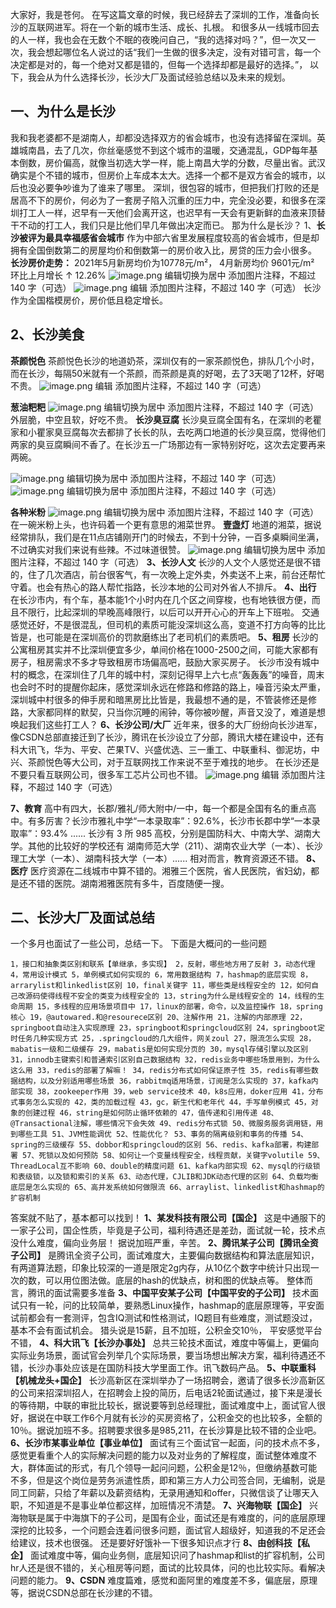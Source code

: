  大家好，我是苍何。
在写这篇文章的时候，我已经辞去了深圳的工作，准备向长沙的互联网进军。将在一个新的城市生活、成长、扎根。
和很多从一线城市回去的人一样，我也会在无数个不眠的夜晚问自己，“我的选择对吗？”，但一次又一次，我会想起哪位名人说过的话“我们一生做的很多决定，没有对错可言，每一个决定都是对的，每一个绝对又都是错的，但每一个选择却都是最好的选择。”，
以下，我会从为什么选择长沙，长沙大厂及面试经验总结以及未来的规划。
## 一、为什么是长沙
我和我老婆都不是湖南人，却都没选择双方的省会城市，也没有选择留在深圳。英雄城南昌，去了几次，你丝毫感觉不到这个城市的温暖，交通混乱，GDP每年基本倒数，房价偏高，就像当初选大学一样，能上南昌大学的分数，尽量出省。武汉确实是个不错的城市，但房价上车成本太大。选择一个都不是双方省会的城市，以后也没必要争吵谁为了谁来了哪里。
深圳，很包容的城市，但把我们打败的还是居高不下的房价，何必为了一套房子陷入沉重的压力中，完全没必要，和很多在深圳打工人一样，迟早有一天他们会离开这，也迟早有一天会有更新鲜的血液来顶替干不动的打工人，我们只是比他们早几年做出决定而已。
那为什么是长沙？ 1、**长沙被评为最具幸福感省会城市** 作为中部六省里发展程度较高的省会城市，但是却拥有全国倒数第二的房屋均价和倒数第一的房价收入比，房贷的压力会小很多。 **长沙房价走势：** 2021年5月新房均价为10778元/m²， 4月新房均价 9601元/m² 环比上月增长 ↑ 12.26% 
![image.png](https://cdn.nlark.com/yuque/0/2023/png/29495295/1683039638376-51e653a2-404f-4165-8c00-0c81ff1892a9.png#averageHue=%23fbfaf9&clientId=ucc7b2a50-981b-4&from=paste&id=u41b9a788&originHeight=365&originWidth=811&originalType=url&ratio=2&rotation=0&showTitle=false&size=129046&status=done&style=none&taskId=u5e3a71f7-b0b5-4283-8127-bc855d6cab8&title=)
编辑切换为居中
添加图片注释，不超过 140 字（可选）
![image.png](https://cdn.nlark.com/yuque/0/2023/png/29495295/1683039638548-8abdf07b-446b-4837-938f-cc83dca96a50.png#averageHue=%23a0a09b&clientId=ucc7b2a50-981b-4&from=paste&id=u2fd968d2&originHeight=313&originWidth=500&originalType=url&ratio=2&rotation=0&showTitle=false&size=246667&status=done&style=none&taskId=u382f8a57-1814-4378-9183-8545cfc1463&title=)
编辑
添加图片注释，不超过 140 字（可选）
 长沙作为全国楷模房价，房价低且稳定增长。
## 2、长沙美食
**茶颜悦色** 茶颜悦色长沙的地道奶茶，深圳仅有的一家茶颜悦色，排队几个小时，而在长沙，每隔50米就有一个茶颜，而茶颜是真的好喝，去了3天喝了12杯，好喝不贵。 
![image.png](https://cdn.nlark.com/yuque/0/2023/png/29495295/1683039638563-72a16fdf-5504-4b44-aea0-6903d2ee96d4.png#averageHue=%23545e54&clientId=ucc7b2a50-981b-4&from=paste&id=uefafc508&originHeight=281&originWidth=500&originalType=url&ratio=2&rotation=0&showTitle=false&size=265405&status=done&style=none&taskId=u5f95c896-b036-4d1e-be7a-69480c4eb02&title=)
编辑
添加图片注释，不超过 140 字（可选）

**葱油粑粑**
![image.png](https://cdn.nlark.com/yuque/0/2023/png/29495295/1683039638914-070ce8e6-7bf3-4d1b-998f-5fbc096a1d47.png#averageHue=%23545753&clientId=ucc7b2a50-981b-4&from=paste&id=u6fdd1617&originHeight=540&originWidth=720&originalType=url&ratio=2&rotation=0&showTitle=false&size=646336&status=done&style=none&taskId=uf829f91e-d886-4918-9087-38352b3e02c&title=)
编辑切换为居中
添加图片注释，不超过 140 字（可选）
 外层脆，中空且软，好吃不贵。 **长沙臭豆腐** 长沙臭豆腐全国有名，在深圳的老瞿家和小瞿家臭豆腐每次去都排了长长的队，去吃两口地道的长沙臭豆腐，觉得他们两家的臭豆腐瞬间不香了。在长沙五一广场那边有一家特别好吃，这次去定要再来两碗。

![image.png](https://cdn.nlark.com/yuque/0/2023/png/29495295/1683039640553-7e35fef9-992d-4f50-be5e-01dee5a41bbf.png#averageHue=%2363706a&clientId=ucc7b2a50-981b-4&from=paste&id=u22d5ae17&originHeight=1440&originWidth=1080&originalType=url&ratio=2&rotation=0&showTitle=false&size=1985636&status=done&style=none&taskId=u25333052-81c8-4c8f-8272-ceab1aa8413&title=)
编辑切换为居中
添加图片注释，不超过 140 字（可选）
![image.png](https://cdn.nlark.com/yuque/0/2023/png/29495295/1683039640971-f62b7bf2-000a-4898-9b34-85e1607defef.png#averageHue=%2388987b&clientId=ucc7b2a50-981b-4&from=paste&id=udbd48eb1&originHeight=720&originWidth=720&originalType=url&ratio=2&rotation=0&showTitle=false&size=1130395&status=done&style=none&taskId=u3dc03273-681c-41b2-8b6e-4b4c16846a3&title=)
编辑切换为居中
添加图片注释，不超过 140 字（可选）

**各种米粉**
![image.png](https://cdn.nlark.com/yuque/0/2023/png/29495295/1683039640527-cc71b365-2970-4db1-9d48-92fd9091c616.png#averageHue=%23978449&clientId=ucc7b2a50-981b-4&from=paste&id=u8904a973&originHeight=480&originWidth=720&originalType=url&ratio=2&rotation=0&showTitle=false&size=611518&status=done&style=none&taskId=uf3dd0b11-60a4-49ce-af26-883cb04f6a3&title=)
编辑切换为居中
添加图片注释，不超过 140 字（可选）
 在一碗米粉上头，也许码着一个更有意思的湘菜世界。
**壹盏灯** 地道的湘菜，据说经常排队，我们是在11点店铺刚开门的时候去，不到十分钟，一百多桌瞬间坐满，不过确实对我们来说有些辣。不过味道很赞。
![image.png](https://cdn.nlark.com/yuque/0/2023/png/29495295/1683039641861-e83e5faf-2dcc-4a66-98de-a4ef638edf3c.png#averageHue=%23937f6b&clientId=ucc7b2a50-981b-4&from=paste&id=uf3d575a6&originHeight=1080&originWidth=1438&originalType=url&ratio=2&rotation=0&showTitle=false&size=2216386&status=done&style=none&taskId=u402d7ba1-a553-489f-9a37-2c22a1ebb78&title=)
编辑切换为居中
添加图片注释，不超过 140 字（可选）
**3、长沙人文**
长沙的人文个人感觉还是很不错的，住了几次酒店，前台很客气，有一次晚上定外卖，外卖送不上来，前台还帮忙守着。也会有热心的路人帮忙指路，长沙本地的公司对外省人不排斥。 **4、出行**
在长沙市内，有个车，基本能1个小时内在几个区之间穿梭，也有地铁很方便，而且不限行，比起深圳的早晚高峰限行，以后可以开开心心的开车上下班啦。 交通感觉还好，不是很混乱，但司机的素质可能没深圳这么高，变道不打方向等的比比皆是，也可能是在深圳高价的罚款磨练出了老司机们的素质吧。 
**5、租房** 长沙的公寓租房其实并不比深圳便宜多少，单间价格在1000-2500之间，可能大家都有房子，租房需求不多才导致租房市场偏高吧，鼓励大家买房子。 长沙市没有城中村的概念，在深圳住了几年的城中村，深刻记得早上六七点“轰轰轰”的噪音，周末也会时不时的提醒你起床，感觉深圳永远在修路和修路的路上，噪音污染太严重，深圳城中村很多的伸手房和暗黑房比比皆是，我最想不通的是，不管装修还是修路，大家都同样的默契，只当你沉睡的闹钟，等你被吵醒，声音又没了，难道是想唤起我们这些打工人？
**6、长沙公司/大厂**
近年来，很多的大厂纷纷向长沙进军，像CSDN总部直接迁到了长沙，腾讯在长沙设立了分部，腾讯大楼在建设中，还有科大讯飞，华为、平安、芒果TV、兴盛优选、三一重工、中联重科、御泥坊，中兴、茶颜悦色等大公司，对于互联网找工作来说不至于难找的地步。 在长沙还是不要只看互联网公司，很多军工芯片公司也不错。 
![image.png](https://cdn.nlark.com/yuque/0/2023/png/29495295/1683039640423-ee1447ba-4332-4905-b612-7a1792b2c840.png#averageHue=%23dfdddc&clientId=ucc7b2a50-981b-4&from=paste&id=ud90a1395&originHeight=300&originWidth=573&originalType=url&ratio=2&rotation=0&showTitle=false&size=68049&status=done&style=none&taskId=u21e182fe-d46f-48cb-b8d0-ffba6cfd67b&title=)
编辑
添加图片注释，不超过 140 字（可选）

**7、教育**
高中有四大，长郡/雅礼/师大附中/一中，每一个都是全国有名的重点高中。有多厉害？长沙市雅礼中学“一本录取率”：92.6%，长沙市长郡中学“一本录取率”：93.4% ...... 长沙有 3 所 985 高校，分别是国防科大、中南大学、湖南大学。其他的比较好的学校还有 湖南师范大学（211）、湖南农业大学（一本）、长沙理工大学（一本）、湖南科技大学（一本）...... 相对而言，教育资源还不错。
**8、医疗**
医疗资源在二线城市中算不错的。湘雅三个医院，省人民医院，省妇幼，都是还不错的医院。湖南湘雅医院有多牛，百度随便一搜。
## 二、长沙大厂及面试总结
一个多月也面试了一些公司，总结一下。 下面是大概问的一些问题
```
1，接口和抽象类区别和联系【单继承，多实现】 2，反射，哪些地方用了反射 3，动态代理 4，常用设计模式 5，单例模式如何实现的 6，常用数据结构 7，hashmap的底层实现 8，arrarylist和linkedlist区别 10，final关键字 11，哪些类是线程安全的 12，如何自己改源码使得线程不安全的类变为线程安全的 13，string为什么是线程安全的 14，线程的生命周期 15，多线程的应用场景项目中 17，linux的部署，命令，以及监控操作 18，spring核心 19，@autowared.和@resourece区别 20、注解作用 21，注解的内部原理 22，springboot自动注入实现原理 23，springboot和springcloud区别 24，springboot定时任务几种实现方式 25，.springcloud的几大组件，网关zoul 27，限流怎么实现 28，mabatis一级和二级缓存 29，mabatis是如何实现分页的 30，mysql存储引擎以及区别 31，innodb主键索引和普通索引区别自己数据结构 32，redis业务中哪些场景用到，为什么这么用 33，redis的部署了解嘛！ 34，redis分布式如何保证原子性 35，redis有哪些数据结构，以及分别适用哪些场景 36，rabbitmq适用场景，订阅是怎么实现的 37，kafka内部实现 38，zookeeper作用 39，web service技术 40，k8s应用，doker应用 41，分布式事务怎么实现的 42，类的加载过程 43，gc，新生代和老年代 44，手写单例模式 45，对象的创建过程 46，string是如何防止循环依赖的 47，值传递和引用传递 48、@Transactional注解，哪些情况下会失效 49、redis分布式锁 50、微服务服务调用链，用到哪些工具 51、JVM性能调优 52、性能优化？ 53、事务的隔离级别和事务的传播 54、spring的三级缓存 55、dobbor和springcloud的区别 56、redis、kafka部署，构建部署 57、死锁以及如何预防 58、如何让一个变量线程安全，线程贡献，关键字volutile 59、ThreadLocal互不影响 60、double的精度问题 61、kafka内部实现 62、mysql的行级锁和表级锁，以及锁和索引的关系 63、动态代理，CJLIB和JDK动态代理的区别 64、负载均衡底层是怎么实现的 65、高并发系统如何做限流 66、arraylist、linkedlist和hashmap的扩容机制
```
答案就不贴了，基本都可以找到！
**1、某发科技有限公司【国企】**
这是中通服下的一家子公司，国企性质，毕竟是子公司，福利待遇还是差劲，面试就一轮，技术点没什么难度，偏向业务层！ 据说加班严重，辛苦。 
**2、腾讯某子公司【腾讯全资子公司】**
是腾讯全资子公司，面试难度大，主要偏向数据结构和算法底层知识，有两道算法题，印象比较深的一道是限定2g内存，从10亿个数字中统计只出现一次的数，可以用位图法做。底层的hash的优缺点，树和图的优缺点等。 整体而言，腾讯的面试需要多准备
**3、中国平安某子公司【中国平安的子公司】**
 技术面试只有一轮，问的比较简单，要熟悉Linux操作，hashmap的底层原理等，平安面试前都会有一套测评，包含IQ测试和性格测试，IQ题目有些难度，测试题没过，基本不会有面试机会。 猎头说是15薪，且不加班，公积金交10％， 平安感觉平台不错，
**4、科大讯飞【长沙办事处】**
 总共三轮技术面试，难度中等偏上，更偏向实际业务场景，面试官会列举几个实际场景，要当场想出解决方案，福利待遇还不错，长沙办事处应该是在国防科技大学里面工作。讯飞数码产品。 
**5、中联重科【机械龙头+国企】**
 长沙高新区在深圳举办了一场招聘会，邀请了很多长沙高新区的公司来招深圳招人，在招聘会上投的简历，后电话2轮面试通过，接下来是漫长的等待期，中联的审批比较长，据说要等到总经理批，面试难度中上，面试官人很好，据说在中联工作6个月就有长沙的买房资格了，公积金交的也比较多，全额的10％。据说加班不多。招聘要求很多是985,211，在长沙算是比较不错的企业吧。 
**6、长沙市某事业单位【事业单位】**
面试有三个面试官一起面，问的技术点不多，感觉更看重个人的实际解决问题的能力以及对业务的了解程度，面试整体难度不大，群体面试的形式，有几个领导一起问问题，公积金是12％，但缴纳基数可能不多，但是这个岗位是劳务派遣性质，即和第三方人力公司签合同，无编制，说是同工同薪，只给了年薪以及薪资结构，无录用通知和offer，只微信谈了让哪天入职，不知道是不是事业单位都这样，加班情况不清楚。 
**7、兴海物联【国企】**
兴海物联是属于中海旗下的子公司，是国有企业，面试还是有难度的，问的底层原理深挖的比较多，一个问题会连着问很多问题，面试官人超级好，知道我的不足还会给建议，技术也很强。 还是要好好饿补一下很多知识点才行 
**8、由创科技【私企】**
面试难度中等，偏向业务侧，底层知识问了hashmap和list的扩容机制，公司hr人还是很不错的，关心租房等问题，面试的比较具体，问的也比较实际。看解决问题的能力。
**9、CSDN**
难度篇难，感觉和面阿里的难度差不多，偏底层，原理等，据说CSDN总部在长沙建的不错。
## 

